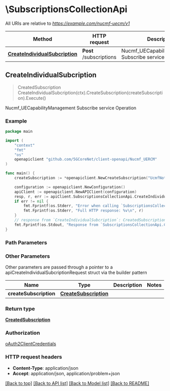 # \SubscriptionsCollectionApi

All URIs are relative to *https://example.com/nucmf-uecm/v1*

Method | HTTP request | Description
------------- | ------------- | -------------
[**CreateIndividualSubcription**](SubscriptionsCollectionApi.md#CreateIndividualSubcription) | **Post** /subscriptions | Nucmf_UECapabilityManagement Subscribe service Operation



## CreateIndividualSubcription

> CreatedSubscription CreateIndividualSubcription(ctx).CreateSubscription(createSubscription).Execute()

Nucmf_UECapabilityManagement Subscribe service Operation

### Example

```go
package main

import (
    "context"
    "fmt"
    "os"
    openapiclient "github.com/5GCoreNet/client-openapi/Nucmf_UERCM"
)

func main() {
    createSubscription := *openapiclient.NewCreateSubscription("UcmfNotificationUri_example") // CreateSubscription | 

    configuration := openapiclient.NewConfiguration()
    apiClient := openapiclient.NewAPIClient(configuration)
    resp, r, err := apiClient.SubscriptionsCollectionApi.CreateIndividualSubcription(context.Background()).CreateSubscription(createSubscription).Execute()
    if err != nil {
        fmt.Fprintf(os.Stderr, "Error when calling `SubscriptionsCollectionApi.CreateIndividualSubcription``: %v\n", err)
        fmt.Fprintf(os.Stderr, "Full HTTP response: %v\n", r)
    }
    // response from `CreateIndividualSubcription`: CreatedSubscription
    fmt.Fprintf(os.Stdout, "Response from `SubscriptionsCollectionApi.CreateIndividualSubcription`: %v\n", resp)
}
```

### Path Parameters



### Other Parameters

Other parameters are passed through a pointer to a apiCreateIndividualSubcriptionRequest struct via the builder pattern


Name | Type | Description  | Notes
------------- | ------------- | ------------- | -------------
 **createSubscription** | [**CreateSubscription**](CreateSubscription.md) |  | 

### Return type

[**CreatedSubscription**](CreatedSubscription.md)

### Authorization

[oAuth2ClientCredentials](../README.md#oAuth2ClientCredentials)

### HTTP request headers

- **Content-Type**: application/json
- **Accept**: application/json, application/problem+json

[[Back to top]](#) [[Back to API list]](../README.md#documentation-for-api-endpoints)
[[Back to Model list]](../README.md#documentation-for-models)
[[Back to README]](../README.md)

